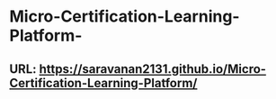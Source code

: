 # Micro-Certification-Learning-Platform-

## URL: https://saravanan2131.github.io/Micro-Certification-Learning-Platform/
